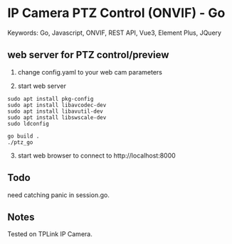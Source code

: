 # IP Camera PTZ Control (ONVIF) - Go

Keywords: Go, Javascript, ONVIF, REST API, Vue3, Element Plus, JQuery

## web server for PTZ control/preview

1. change config.yaml to your web cam parameters

2. start web server

```shell
sudo apt install pkg-config
sudo apt install libavcodec-dev
sudo apt install libavutil-dev
sudo apt install libswscale-dev
sudo ldconfig

go build .
./ptz_go
```

3. start web browser to connect to http://localhost:8000

## Todo

need catching panic in session.go.

## Notes

Tested on TPLink IP Camera.
